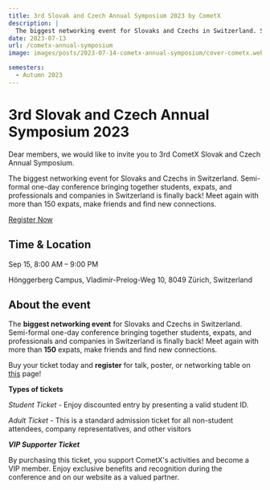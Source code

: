 ```yaml
---
title: 3rd Slovak and Czech Annual Symposium 2023 by CometX
description: |
  The biggest networking event for Slovaks and Czechs in Switzerland. Semi-formal one-day conference.
date: 2023-07-13
url: /cometx-annual-symposium
image: images/posts/2023-07-14-cometx-annual-symposium/cover-cometx.webp

semesters:
  - Autumn 2023
---
```


# 3rd Slovak and Czech Annual Symposium 2023

Dear members, we would like to invite you to 3rd CometX Slovak and Czech Annual Symposium.

The biggest networking event for Slovaks and Czechs in Switzerland. Semi-formal one-day conference bringing together students, expats, and professionals and companies in Switzerland is finally back! Meet again with more than 150 expats, make friends and find new connections.

[Register Now](https://www.cometx.ch/event-details-registration/symposium-2023)

## Time & Location

Sep 15, 8:00 AM – 9:00 PM

Hönggerberg Campus, Vladimir-Prelog-Weg 10, 8049 Zürich, Switzerland

## About the event

The **biggest networking event** for Slovaks and Czechs in Switzerland. Semi-formal one-day conference bringing together students, expats, and professionals and companies in Switzerland is finally back! Meet again with more than **150** expats, make friends and find new connections.

Buy your ticket today and **register** for talk, poster, or networking table on [this](https://www.cometx.ch/event-details-registration/symposium-2023) page!

**Types of tickets**

_Student Ticket_ - Enjoy discounted entry by presenting a valid student ID.

_Adult Ticket_ - This is a standard admission ticket for all non-student attendees, company representatives, and other visitors

_**VIP Supporter Ticket**_

By purchasing this ticket, you support CometX's activities and become a VIP member. Enjoy exclusive benefits and recognition during the conference and on our website as a valued partner.
